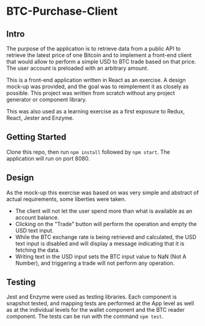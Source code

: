 # BTC-Purchase-Client
## Intro

The purpose of the application is to retrieve data from a public API to retrieve the latest price of one Bitcoin and to implement a front-end client that would allow to perform a simple USD to BTC trade based on that price. The user account is preloaded with an arbitrary amount.

This is a front-end application written in React as an exercise. A design mock-up was provided, and the goal was to reimplement it as closely as possible. This project was written from scratch without any project generator or component library. 

This was also used as a learning exercise as a first exposure to Redux, React, Jester and Enzyme.

## Getting Started
Clone this repo, then run ```npm install```  followed by ```npm start```. The application will run on port 8080.

## Design

As the mock-up this exercise was based on was very simple and abstract of actual requirements, some liberties were taken. 

 - The client will not let the user spend more than what is available as an account balance.
 - Clicking on the "Trade" button will perform the operation and empty the USD text input.
 - While the BTC exchange rate is being retrieved and calculated, the USD text input is disabled and will display a message indicating that it is fetching the data.
 - Writing text in the USD input sets the BTC input value to NaN (Not A Number), and triggering a trade will not perform any operation.

## Testing
Jest and Enzyme were used as testing libraries. Each component is snapshot tested, and mapping tests are performed at the App level as well as at the individual levels for the wallet component and the BTC reader component. The tests can be run with the command ```npm test```.
